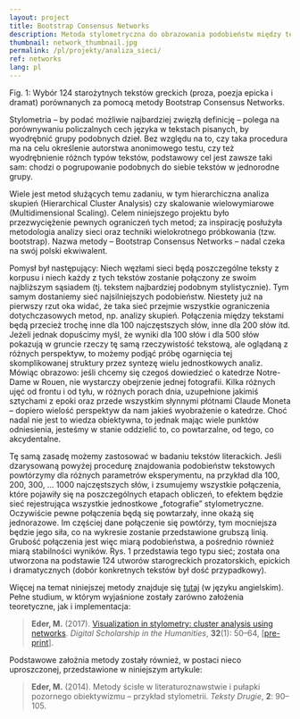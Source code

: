 ```yaml
---
layout: project
title: Bootstrap Consensus Networks
description: Metoda stylometryczna do obrazowania podobieństw między tekstami wykorzystująca narzędzia analizy sieci.
thumbnail: network_thumbnail.jpg
permalink: /pl/projekty/analiza_sieci/
ref: networks
lang: pl
---
```



<div>
    <img class="col three left" src="{{ site.baseurl }}/assets/img/network.jpg" alt="" title="Wybór 124 starożytnych tekstów greckich (proza, poezja epicka i dramat) porównanych za pomocą metody Bootstrap Consensus Networks"/>
</div>
<div class="col three caption">
    Fig. 1: Wybór 124 starożytnych tekstów greckich (proza, poezja epicka i dramat) porównanych za pomocą metody Bootstrap Consensus Networks.
</div>


Stylometria – by podać możliwie najbardziej zwięzłą definicję – polega na porównywaniu policzalnych cech języka w tekstach pisanych, by wyodrębnić grupy podobnych dzieł. Bez względu na to, czy taka procedura ma na celu określenie autorstwa anonimowego testu, czy też wyodrębnienie różnch typów tekstów, podstawowy cel jest zawsze taki sam: chodzi o pogrupowanie podobnych do siebie tekstów w jednorodne grupy.

Wiele jest metod służących temu zadaniu, w tym hierarchiczna analiza skupień (Hierarchical Cluster Analysis) czy skalowanie wielowymiarowe (Multidimensional Scaling). Celem niniejszego projektu było przezwyciężenie pewnych ograniczeń tych metod; za inspirację posłużyła metodologia analizy sieci oraz techniki wielokrotnego próbkowania (tzw. bootstrap). Nazwa metody – Bootstrap Consensus Networks – nadal czeka na swój polski ekwiwalent.

Pomysł był następujący: Niech węzłami sieci będą poszczególne teksty z korpusu i niech każdy z tych tekstów zostanie połączony ze swoim najbliższym sąsiadem (tj. tekstem najbardziej podobnym stylistycznie). Tym samym dostaniemy sieć najsilniejszych podobieństw. Niestety już na pierwszy rzut oka widać, że taka sieć przejmie wszystkie ograniczenia dotychczasowych metod, np. analizy skupień. Połączenia między tekstami będą przecież trochę inne dla 100 najczęstszych słów, inne dla 200 słów itd. Jeżeli jednak dopuścimy myśl, że wyniki dla 100 słów i dla 500 słów pokazują w gruncie rzeczy tę samą rzeczywistość tekstową, ale oglądaną z różnych perspektyw, to możemy podjąć próbę ogarnięcia tej skomplikowanej struktury przez syntezę wielu jednostkowych analiz. Mówiąc obrazowo: jeśli chcemy się czegoś dowiedzieć o katedrze Notre-Dame w Rouen, nie wystarczy obejrzenie jednej fotografii. Kilka różnych ujęć od frontu i od tyłu, w różnych porach dnia, uzupełnione jakimiś sztychami z epoki oraz przede wszystkim słynnymi płótnami Claude Moneta – dopiero wielość perspektyw da nam jakieś wyobrażenie o katedrze. Choć nadal nie jest to wiedza obiektywna, to jednak mając wiele punktów odniesienia, jesteśmy w stanie oddzielić to, co powtarzalne, od tego, co akcydentalne.

Tę samą zasadę możemy zastosować w badaniu tekstów literackich. Jeśli dzarysowaną powyżej procedurę znajdowania podobieństw tekstowych powtórzymy dla różnych parametrów eksperymentu, na przykład dla 100, 200, 300, … 1000 najczęstszych słów, i zsumujemy wszystkie połączenia, które pojawiły się na poszczególnych etapach obliczeń, to efektem będzie sieć rejestrująca wszystkie jednostkowe „fotografie” stylometryczne. Oczywiście pewne połączenia będą się powtarzały, inne okażą się jednorazowe. Im częściej dane połączenie się powtórzy, tym mocniejsza będzie jego siła, co na wykresie zostanie przedstawione grubszą linią. Grubość połączenia jest więc miarą podobieństwa, a pośrednio również miarą stabilności wyników. Rys. 1 przedstawia tego typu sieć; została ona utworzona na podstawie 124 utworów starogreckich prozatorskich, epickich i dramatycznych (dobór konkretnych tekstów był dość przypadkowy).

Więcej na temat niniejszej metody znajduje się [tutaj](https://computationalstylistics.github.io/projects/bootstrap-networks/) (w języku angielskim). Pełne studium, w którym wyjaśnione zostały zarówno założenia teoretyczne, jak i implementacja:

> **Eder, M.** (2017). [Visualization in stylometry: cluster analysis using networks](http://dsh.oxfordjournals.org/content/early/2015/12/02/llc.fqv061). _Digital Scholarship in the Humanities_, **32**(1): 50–64, [[pre-print](https://github.com/computationalstylistics/preprints/blob/master/m-eder_visualization_in_stylometry.pdf)].

Podstawowe założnia metody zostały również, w postaci nieco uproszczonej, przedstawione w niniejszym artykule:

> **Eder, M.** (2014). Metody ścisłe w literaturoznawstwie i pułapki pozornego obiektywizmu – przykład stylometrii. _Teksty Drugie_, **2**: 90–105.

